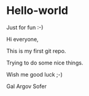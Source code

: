 # Hello-world
Just for fun :-)

Hi everyone, 

This is my first git repo.

Trying to do some nice things.

Wish me good luck ;-)

Gal Argov Sofer
